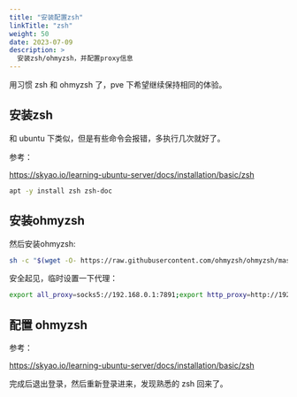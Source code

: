 ```yaml
---
title: "安装配置zsh"
linkTitle: "zsh"
weight: 50
date: 2023-07-09
description: >
  安装zsh/ohmyzsh，并配置proxy信息
---
```


用习惯 zsh 和 ohmyzsh 了，pve 下希望继续保持相同的体验。

## 安装zsh

和 ubuntu 下类似，但是有些命令会报错，多执行几次就好了。

参考：

https://skyao.io/learning-ubuntu-server/docs/installation/basic/zsh

```bash
apt -y install zsh zsh-doc
```

## 安装ohmyzsh

然后安装ohmyzsh:

```bash
sh -c "$(wget -O- https://raw.githubusercontent.com/ohmyzsh/ohmyzsh/master/tools/install.sh)"
```

安全起见，临时设置一下代理：

```bash
export all_proxy=socks5://192.168.0.1:7891;export http_proxy=http://192.168.0.1:7890;export https_proxy=http://192.168.0.1:7890;export no_proxy=127.0.0.1,localhost,local,.local,192.168.0.0/16,10.0.0.0/16
```

## 配置 ohmyzsh

参考：

https://skyao.io/learning-ubuntu-server/docs/installation/basic/zsh

完成后退出登录，然后重新登录进来，发现熟悉的 zsh 回来了。